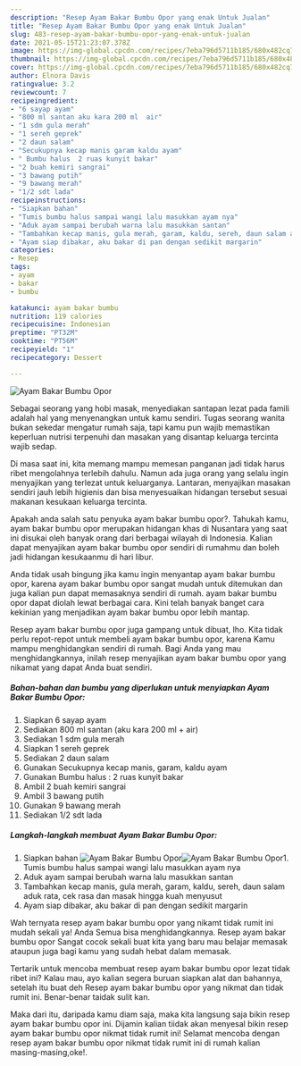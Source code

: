```yaml
---
description: "Resep Ayam Bakar Bumbu Opor yang enak Untuk Jualan"
title: "Resep Ayam Bakar Bumbu Opor yang enak Untuk Jualan"
slug: 483-resep-ayam-bakar-bumbu-opor-yang-enak-untuk-jualan
date: 2021-05-15T21:23:07.378Z
image: https://img-global.cpcdn.com/recipes/7eba796d5711b185/680x482cq70/ayam-bakar-bumbu-opor-foto-resep-utama.jpg
thumbnail: https://img-global.cpcdn.com/recipes/7eba796d5711b185/680x482cq70/ayam-bakar-bumbu-opor-foto-resep-utama.jpg
cover: https://img-global.cpcdn.com/recipes/7eba796d5711b185/680x482cq70/ayam-bakar-bumbu-opor-foto-resep-utama.jpg
author: Elnora Davis
ratingvalue: 3.2
reviewcount: 7
recipeingredient:
- "6 sayap ayam"
- "800 ml santan aku kara 200 ml  air"
- "1 sdm gula merah"
- "1 sereh geprek"
- "2 daun salam"
- "Secukupnya kecap manis garam kaldu ayam"
- " Bumbu halus  2 ruas kunyit bakar"
- "2 buah kemiri sangrai"
- "3 bawang putih"
- "9 bawang merah"
- "1/2 sdt lada"
recipeinstructions:
- "Siapkan bahan"
- "Tumis bumbu halus sampai wangi lalu masukkan ayam nya"
- "Aduk ayam sampai berubah warna lalu masukkan santan"
- "Tambahkan kecap manis, gula merah, garam, kaldu, sereh, daun salam aduk rata, cek rasa dan masak hingga kuah menyusut"
- "Ayam siap dibakar, aku bakar di pan dengan sedikit margarin"
categories:
- Resep
tags:
- ayam
- bakar
- bumbu

katakunci: ayam bakar bumbu 
nutrition: 119 calories
recipecuisine: Indonesian
preptime: "PT32M"
cooktime: "PT56M"
recipeyield: "1"
recipecategory: Dessert

---
```



![Ayam Bakar Bumbu Opor](https://img-global.cpcdn.com/recipes/7eba796d5711b185/680x482cq70/ayam-bakar-bumbu-opor-foto-resep-utama.jpg)

Sebagai seorang yang hobi masak, menyediakan santapan lezat pada famili adalah hal yang menyenangkan untuk kamu sendiri. Tugas seorang  wanita bukan sekedar mengatur rumah saja, tapi kamu pun wajib memastikan keperluan nutrisi terpenuhi dan masakan yang disantap keluarga tercinta wajib sedap.

Di masa  saat ini, kita memang mampu memesan panganan jadi tidak harus ribet mengolahnya terlebih dahulu. Namun ada juga orang yang selalu ingin menyajikan yang terlezat untuk keluarganya. Lantaran, menyajikan masakan sendiri jauh lebih higienis dan bisa menyesuaikan hidangan tersebut sesuai makanan kesukaan keluarga tercinta. 



Apakah anda salah satu penyuka ayam bakar bumbu opor?. Tahukah kamu, ayam bakar bumbu opor merupakan hidangan khas di Nusantara yang saat ini disukai oleh banyak orang dari berbagai wilayah di Indonesia. Kalian dapat menyajikan ayam bakar bumbu opor sendiri di rumahmu dan boleh jadi hidangan kesukaanmu di hari libur.

Anda tidak usah bingung jika kamu ingin menyantap ayam bakar bumbu opor, karena ayam bakar bumbu opor sangat mudah untuk ditemukan dan juga kalian pun dapat memasaknya sendiri di rumah. ayam bakar bumbu opor dapat diolah lewat berbagai cara. Kini telah banyak banget cara kekinian yang menjadikan ayam bakar bumbu opor lebih mantap.

Resep ayam bakar bumbu opor juga gampang untuk dibuat, lho. Kita tidak perlu repot-repot untuk membeli ayam bakar bumbu opor, karena Kamu mampu menghidangkan sendiri di rumah. Bagi Anda yang mau menghidangkannya, inilah resep menyajikan ayam bakar bumbu opor yang nikamat yang dapat Anda buat sendiri.

<!--inarticleads1-->

##### Bahan-bahan dan bumbu yang diperlukan untuk menyiapkan Ayam Bakar Bumbu Opor:

1. Siapkan 6 sayap ayam
1. Sediakan 800 ml santan (aku kara 200 ml + air)
1. Sediakan 1 sdm gula merah
1. Siapkan 1 sereh geprek
1. Sediakan 2 daun salam
1. Gunakan Secukupnya kecap manis, garam, kaldu ayam
1. Gunakan  Bumbu halus : 2 ruas kunyit bakar
1. Ambil 2 buah kemiri sangrai
1. Ambil 3 bawang putih
1. Gunakan 9 bawang merah
1. Sediakan 1/2 sdt lada




<!--inarticleads2-->

##### Langkah-langkah membuat Ayam Bakar Bumbu Opor:

1. Siapkan bahan
<img src="https://img-global.cpcdn.com/steps/3720112d0ac96d44/160x128cq70/ayam-bakar-bumbu-opor-langkah-memasak-1-foto.jpg" alt="Ayam Bakar Bumbu Opor"><img src="https://img-global.cpcdn.com/steps/0a502ec3ae9ad14b/160x128cq70/ayam-bakar-bumbu-opor-langkah-memasak-1-foto.jpg" alt="Ayam Bakar Bumbu Opor">1. Tumis bumbu halus sampai wangi lalu masukkan ayam nya
1. Aduk ayam sampai berubah warna lalu masukkan santan
1. Tambahkan kecap manis, gula merah, garam, kaldu, sereh, daun salam aduk rata, cek rasa dan masak hingga kuah menyusut
1. Ayam siap dibakar, aku bakar di pan dengan sedikit margarin




Wah ternyata resep ayam bakar bumbu opor yang nikamt tidak rumit ini mudah sekali ya! Anda Semua bisa menghidangkannya. Resep ayam bakar bumbu opor Sangat cocok sekali buat kita yang baru mau belajar memasak ataupun juga bagi kamu yang sudah hebat dalam memasak.

Tertarik untuk mencoba membuat resep ayam bakar bumbu opor lezat tidak ribet ini? Kalau mau, ayo kalian segera buruan siapkan alat dan bahannya, setelah itu buat deh Resep ayam bakar bumbu opor yang nikmat dan tidak rumit ini. Benar-benar taidak sulit kan. 

Maka dari itu, daripada kamu diam saja, maka kita langsung saja bikin resep ayam bakar bumbu opor ini. Dijamin kalian tiidak akan menyesal bikin resep ayam bakar bumbu opor nikmat tidak rumit ini! Selamat mencoba dengan resep ayam bakar bumbu opor nikmat tidak rumit ini di rumah kalian masing-masing,oke!.

